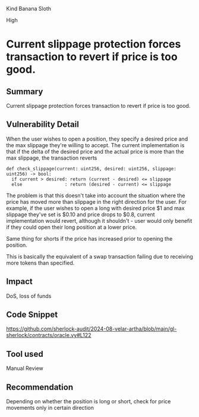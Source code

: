 Kind Banana Sloth

High

# Current slippage protection forces transaction to revert if price is too good.

## Summary
Current slippage protection forces transaction to revert if price is too good.

## Vulnerability Detail
When the user wishes to open a position, they specify a desired price and the max slippage they're willing to accept.
The current implementation is that if the delta of the desired price and the actual price is more than the max slippage, the transaction reverts

```vyper
def check_slippage(current: uint256, desired: uint256, slippage: uint256) -> bool:
  if current > desired: return (current - desired) <= slippage
  else                : return (desired - current) <= slippage
```

The problem is that this doesn't take into account the situation where the price has moved more than slippage in the right direction for the user.
For example, if the user wishes to open a long with desired price $1 and max slippage they've set is $0.10 and price drops to $0.8, current implementation would revert, although it shouldn't - user would only benefit if they could open their long position at a lower price. 

Same thing for shorts if the price has increased prior to opening the position.

This is basically the equivalent of a swap transaction failing due to receiving more tokens than specified.

## Impact
DoS, loss of funds

## Code Snippet
https://github.com/sherlock-audit/2024-08-velar-artha/blob/main/gl-sherlock/contracts/oracle.vy#L122

## Tool used

Manual Review

## Recommendation
Depending on whether the position is long or short, check for price movements only in certain direction